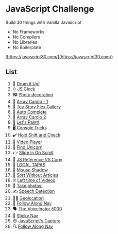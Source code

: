 # JavaScript Challenge

Build 30 things with Vanilla Javascript

- No Frameworks
- No Compilers
- No Libraries
- No Boilerplate

[https://javascript30.com/](https://javascript30.com/)

## List

1. 🥁 [Drum it Up!](/Drum%20Kit)
2. ⏱ [JS Clock](/Clock)
3. 🖼 [Photo decoration](/CSS%20Variables)
4. 💪 [Array Cardio - 1](/Array%20Cardio%20-%201)
5. 🚂 [Toy Story Flex Gallery](/Toy%20Story%20Flex%20Gallery)
6. 👀 [Auto Complete](/Auto%20Complete)
7. 💪 [Array Cardio 2](/Array%20Cardio%20-%202)
8. 🎨 [Let's Paint!](/HTML5%20Canvas)
9. 🖥 [Console Tricks](/Dev%20Tools%20Domination)
10. ✔️ [Hold Shift and Check](/Multiple%20Checkboxes)
11. 📼 [Video Player](/Custom%20Video%20Player)
12. 🦄 [Find Unicorn](/Key%20Sequence%20Detection)
13. 👉 [Slide In On Scroll](/Slide%20In%20On%20Scroll)
14. 🧐 [JS Reference VS Copy](/Reference%20VS%20Copy)
15. 🌮 [LOCAL TAPAS](/LocalStorage)
16. 👥 [Mouse Shadow](/Mouse%20Move%20Shadow)
17. 🎸 [Sort Without Articles](/Sort%20Without%20Articles)
18. ⏰ [Left time of Videos](/Adding%20Up%20Times%20with%20Reduce)
19. 📸 [Take photos!](/Webcam%20Fun)
20. ✍️ [Speech Detection](/Speech%20Detection)
21. 🏃‍♀️ [Geolocation](/Geolocation)
22. 👣 [Follow Along Nav](/Follow%20Along%20Link%20Highlighter)
23. 🗣 [The Voiceinator 5000](/Speech%20Synthesis)
24. 📌 [Sticky Nav](/Sticky%20Nav)
25. 😯 [JavaScript's Capture](/Event%20Capture%2C%20Propagation%2C%20Bubbling%20and%20Once)
26. 🔍 [Follow Along Nav](/Stripe%20Follow%20Along%20Nav)

